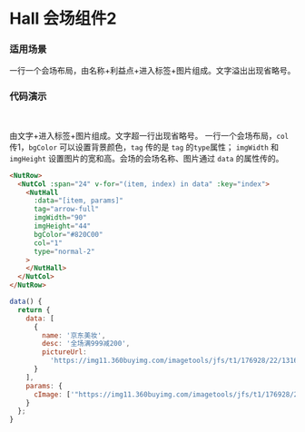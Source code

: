# Hall 会场组件2

### 适用场景

一行一个会场布局，由名称+利益点+进入标签+图片组成。文字溢出出现省略号。


### 代码演示

<br>

由文字+进入标签+图片组成。文字超一行出现省略号。
一行一个会场布局，`col` 传1，`bgColor` 可以设置背景颜色，`tag` 传的是 `tag` 的`type`属性；
`imgWidth` 和 `imgHeight` 设置图片的宽和高。会场的会场名称、图片通过 `data` 的属性传的。


```html
<NutRow>
  <NutCol :span="24" v-for="(item, index) in data" :key="index">
    <NutHall
      :data="[item, params]"
      tag="arrow-full"
      imgWidth="90"
      imgHeight="44"
      bgColor="#820C00"
      col="1"
      type="normal-2"
    >
    </NutHall>
  </NutCol>
</NutRow>
```

```javascript
data() {
  return {
    data: [
      {
        name: '京东美妆',
        desc: '全场满999减200',
        pictureUrl:
          'https://img11.360buyimg.com/imagetools/jfs/t1/176928/22/13163/23498/60e65cffE9eda1beb/5267b71a88705447.png'
      }
    ],
    params: {
      cImage: ['"https://img11.360buyimg.com/imagetools/jfs/t1/176928/22/13163/23498/60e65cffE9eda1beb/5267b71a88705447.png"']
    }
  };
}
```
